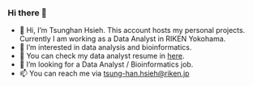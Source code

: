 ### Hi there 👋

- 👋 Hi, I’m Tsunghan Hsieh. This account hosts my personal projects. Currently I am working as a Data Analyst in RIKEN Yokohama.
- 👀 I’m interested in data analysis and bioinformatics.
- 🌱 You can check my data analyst resume in [here]([ApplyDataScientist/DataAnalyst_general.pdf](https://github.com/pocession/ApplyDataScientist/blob/main/DataAnalyst_general.pdf)).
- 💞️ I’m looking for a Data Analyst / Bioinformatics job.
- 📫 You can reach me via tsung-han.hsieh@riken.jp

<!---
TsunghanHsieh/TsunghanHsieh is a ✨ special ✨ repository because its `README.md` (this file) appears on your GitHub profile.
You can click the Preview link to take a look at your changes.
--->

